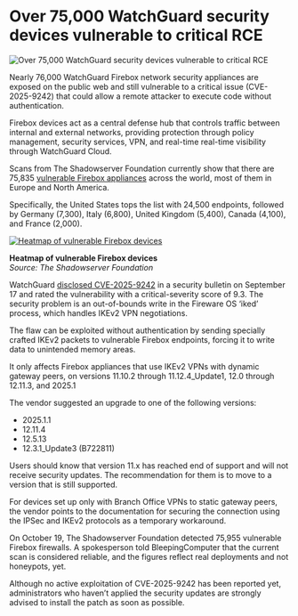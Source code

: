 # Over 75,000 WatchGuard security devices vulnerable to critical RCE

![Over 75,000 WatchGuard security devices vulnerable to critical RCE](https://www.bleepstatic.com/content/hl-images/2025/09/18/WatchGuard.jpg)

Nearly 76,000 WatchGuard Firebox network security appliances are exposed on the public web and still vulnerable to a critical issue (CVE-2025-9242) that could allow a remote attacker to execute code without authentication.

Firebox devices act as a central defense hub that controls traffic between internal and external networks, providing protection through policy management, security services, VPN, and real-time real-time visibility through WatchGuard Cloud.

Scans from The Shadowserver Foundation currently show that there are 75,835 [vulnerable Firebox appliances](https://x.com/Shadowserver/status/1979902019696509099) across the world, most of them in Europe and North America.

Specifically, the United States tops the list with 24,500 endpoints, followed by Germany (7,300), Italy (6,800), United Kingdom (5,400), Canada (4,100), and France (2,000).

[![Heatmap of vulnerable Firebox devices](https://www.bleepstatic.com/images/news/u/1220909/2025/October/map.jpg)](https://x.com/Shadowserver/status/1979902019696509099) 

**Heatmap of vulnerable Firebox devices**  
_Source: The Shadowserver Foundation_

WatchGuard [disclosed CVE-2025-9242](https://www.bleepingcomputer.com/news/security/watchguard-warns-of-critical-vulnerability-in-firebox-firewalls/) in a security bulletin on September 17 and rated the vulnerability with a critical-severity score of 9.3\. The security problem is an out-of-bounds write in the Fireware OS ‘iked’ process, which handles IKEv2 VPN negotiations.

The flaw can be exploited without authentication by sending specially crafted IKEv2 packets to vulnerable Firebox endpoints, forcing it to write data to unintended memory areas.

It only affects Firebox appliances that use IKEv2 VPNs with dynamic gateway peers, on versions 11.10.2 through 11.12.4\_Update1, 12.0 through 12.11.3, and 2025.1

The vendor suggested an upgrade to one of the following versions:

* 2025.1.1
* 12.11.4
* 12.5.13
* 12.3.1\_Update3 (B722811)

Users should know that version 11.x has reached end of support and will not receive security updates. The recommendation for them is to move to a version that is still supported.

For devices set up only with Branch Office VPNs to static gateway peers, the vendor points to the documentation for securing the connection using the IPSec and IKEv2 protocols as a temporary workaround.

On October 19, The Shadowserver Foundation detected 75,955 vulnerable Firebox firewalls. A spokesperson told BleepingComputer that the current scan is considered reliable, and the figures reflect real deployments and not honeypots, yet.

Although no active exploitation of CVE-2025-9242 has been reported yet, administrators who haven’t applied the security updates are strongly advised to install the patch as soon as possible.